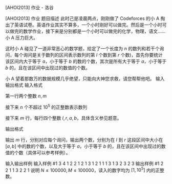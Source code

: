 



[AHOI2013] 作业 - 洛谷














[AHOI2013] 作业
题目描述
此时己是凌晨两点，刚刚做了 Codeforces 的小 A 掏出了英语试卷。英语作业其实不算多，一个小时刚好可以做完。然后是一个小时可以做完的数学作业，接下来是分别都是一个小时可以做完的化学，物理，语文……小 A 压力巨大。

这时小 A 碰见了一道非常恶心的数学题，给定了一个长度为 $n$ 的数列和若干个询问，每个询问是关于数列的区间表示数列的第 $l$ 个数到第 $r$ 个数)，首先你要统计该区间内大于等于 $a$，小于等于 $b$ 的数的个数，其次是所有大于等于 $a$，小于等于 $b$ 的，且在该区间中出现过的数值的个数。

小 A 望着那数万的数据规模几乎绝望，只能向大神您求救，请您帮帮他吧。
输入输出格式
输入格式

第一行两个整数 $n,m$

接下来 $n$ 个不超过 $10^5$ 的正整数表示数列

接下来 $m$ 行，每行四个整数 $l,r,a,b$，具体含义参见题意。

输出格式

输出 $m$ 行，分别对应每个询问，输出两个数，分别为在 $l$ 到 $r$ 这段区间中大小在 $[a,b]$ 中的数的个数，以及大于等于 $a$，小于等于 $b$ 的，且在该区间中出现过的数值的个数（具体可以参考样例）。

输入输出样例
输入样例 #1
3 4
1 2 2
1 2 1 3
1 2 1 1
1 3 1 3
2 3 2 3
输出样例 #1
2 2
1 1
3 2
2 1
说明
$N\leq 100000,M\leq 100000$，读入的数字均为 $[1,10^5]$ 内的正整数。






